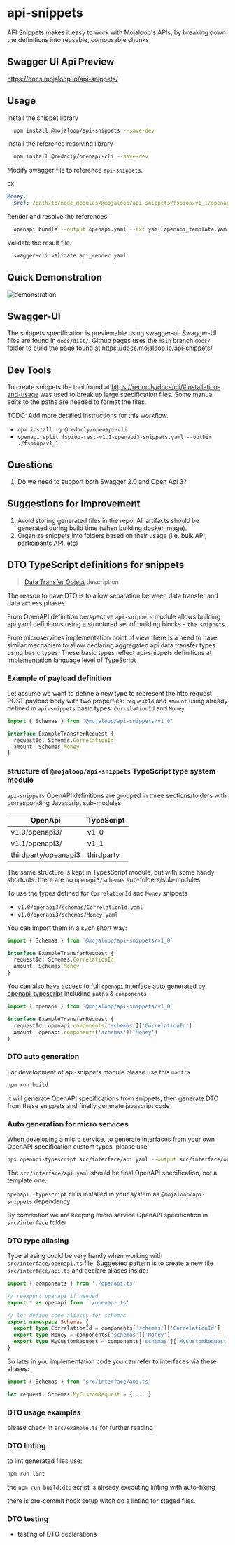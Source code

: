 # api-snippets

API Snippets makes it easy to work with Mojaloop's APIs, by breaking down the definitions into reusable, composable chunks.

## Swagger UI Api Preview

https://docs.mojaloop.io/api-snippets/

## Usage

Install the snippet library
```bash
  npm install @mojaloop/api-snippets --save-dev
```

Install the reference resolving library
```bash
  npm install @redocly/openapi-cli --save-dev
```

Modify swagger file to reference `api-snippets`.

ex.
```yaml
Money:
  $ref: /path/to/node_modules/@mojaloop/api-snippets/fspiop/v1_1/openapi3/components/schemas/Money.yaml
```

Render and resolve the references.
```bash
  openapi bundle --output openapi.yaml --ext yaml openapi_template.yaml
```

Validate the result file.
```bash
  swagger-cli validate api_render.yaml
```

## Quick Demonstration
![demonstration](./docs/demonstration.gif "Demonstration")

## Swagger-UI

The snippets specification is previewable using swagger-ui. Swagger-UI files
are found in `docs/dist/`. Github pages uses the `main` branch `docs/` folder
to build the page found at https://docs.mojaloop.io/api-snippets/

## Dev Tools

To create snippets the tool found at https://redoc.ly/docs/cli/#installation-and-usage
was used to break up large specification files. Some manual edits to the paths
are needed to format the files.

TODO: Add more detailed instructions for this workflow.
- `npm install -g @redocly/openapi-cli`
- `openapi split fspiop-rest-v1.1-openapi3-snippets.yaml --outDir ./fspiop/v1_1`

## Questions

1) Do we need to support both Swagger 2.0 and Open Api 3?

## Suggestions for Improvement
1) Avoid storing generated files in the repo. All artifacts should be generated during build time (when building docker image).
2) Organize snippets into folders based on their usage (i.e. bulk API, participants API, etc)  

## DTO TypeScript definitions for snippets
> [Data Transfer Object](https://en.wikipedia.org/wiki/Data_transfer_object) description


The reason to have DTO is to allow separation between data transfer and data access phases.

From OpenAPI definition perspective `api-snippets` module allows building api.yaml definitions using a structured set of building blocks - `the snippets`.

From microservices implementation point of view there is a need to have similar mechanism to allow declaring aggregated api data transfer types using basic types. These basic types reflect api-snippets definitions at implementation language level of TypeScript

### Example of payload definition

Let assume we want to define a new type to represent the http request POST payload body with two properties: `requestId` and `amount` using already defined in `api-snippets` basic types: `CorrelationId` and `Money`


```typescript
import { Schemas } from '@mojaloop/api-snippets/v1_0'

interface ExampleTransferRequest {
  requestId: Schemas.CorrelationId
  amount: Schemas.Money
}
```

### structure of `@mojaloop/api-snippets` TypeScript type system module


`api-snippets` OpenAPI definitions are grouped in three sections/folders with corresponding Javascript sub-modules

| OpenApi                      | TypeScript            |
|------------------------------|-----------------------|
| v1.0/openapi3/               | v1_0                  |
| v1.1/openapi3/               | v1_1                  |
| thirdparty/opeanapi3         | thirdparty            |


The same structure is kept in TypesScript module, but with some handy shortcuts: there are no `openapi3/schemas` sub-folders/sub-modules

To use the types defined for `CorrelationId` and `Money` snippets
- `v1.0/openapi3/schemas/CorrelationId.yaml`
- `v1.0/openapi3/schemas/Money.yaml`

You can import them in a such short way:
```typescript
import { Schemas } from `@mojaloop/api-snippets/v1_0`

interface ExampleTransferRequest {
  requestId: Schemas.CorrelationId
  amount: Schemas.Money
}
```

You can also have access to full `openapi` interface auto generated by [openapi-typescript](https://www.npmjs.com/package/openapi-typescript) including `paths` & `components`
```typescript
import { openapi } from `@mojaloop/api-snippets/v1_0`

interface ExampleTransferRequest {
  requestId: openapi.components['schemas']['CorrelationId']
  amount: openapi.components['schemas']['Money']
}
```

### DTO auto generation

For development of api-snippets module please use this `mantra`
```bash
npm run build
```

It will generate OpenAPI specifications from snippets, then generate DTO from these snippets and finally generate javascript code

### Auto generation for micro services
When developing a micro service, to generate interfaces from your own OpenAPI specification custom types, please use
```bash
npx openapi-typescript src/interface/api.yaml --output src/interface/openapi.ts
```

The `src/interface/api.yaml` should be final OpenAPI specification, not a template one.

`openapi -typescript` cli is installed in your system as `@mojaloop/api-snippets` dependency

By convention we are keeping micro service OpenAPI specification in `src/interface` folder
### DTO type aliasing
Type aliasing could be very handy when working with `src/interface/openapi.ts` file. Suggested pattern is to create a new file `src/interface/api.ts` and declare aliases inside:

```typescript
import { components } from './openapi.ts'

// reexport openapi if needed
export * as openapi from './openapi.ts'

// let define some aliases for schemas
export namespace Schemas {
  export type CorrelationId = components['schemas']['CorrelationId']
  export type Money = components['schemas']['Money']
  export type MyCustomRequest = components['schemas']['MyCustomRequest']
}
```

So later in you implementation code you can refer to interfaces via these aliases:

```typescript
import { Schemas } from 'src/interface/api.ts'

let request: Schemas.MyCustomRequest = { ... }
```

### DTO usage examples
please check in `src/example.ts` for further reading

### DTO linting
to lint generated files use:
```bash
npm run lint
```

the `npm run build:dto` script is already executing linting with auto-fixing

there is pre-commit hook setup witch do a linting for staged files.
### DTO testing
- testing of DTO declarations

